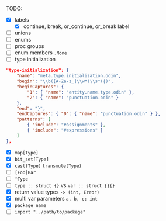 TODO:

-   [x] labels
    -   [x] continue, break, or_continue, or_break label
-   [ ] unions
-   [ ] enums
-   [ ] proc groups
-   [ ] enum members `.None`
-   [ ] type initialization

```json
"type-initialization": {
    "name": "meta.type.initialization.odin",
    "begin": "\\b([A-Za-z_]\\w*)\\s*({)",
    "beginCaptures": {
        "1": { "name": "entity.name.type.odin" },
        "2": { "name": "punctuation.odin" }
    },
    "end": "}",
    "endCaptures": { "0": { "name": "punctuation.odin" } },
    "patterns": [
        { "include": "#assignments" },
        { "include": "#expressions" }
    ]
},
```

-   [x] `map[Type]`
-   [x] `bit_set[Type]`
-   [x] `cast(Type)` `transmute(Type)`
-   [ ] `[Foo]Bar`
-   [ ] `^Type`
-   [ ] `type :: struct {}` vs `var :: struct {}{}`
-   [x] return value types `-> (int, Error)`
-   [x] multi var parameters `a, b, c: int`
-   [x] `package name`
-   [ ] `import "../path/to/package"`

